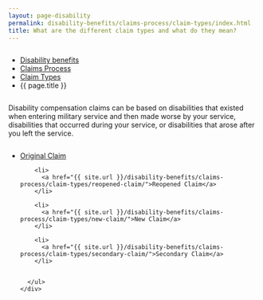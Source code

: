 ```yaml
---
layout: page-disability
permalink: disability-benefits/claims-process/claim-types/index.html
title: What are the different claim types and what do they mean?
---
```


<div class="splash" markdown="0">
<div class="row" markdown="0">
<div class="small-12 columns" markdown="0">

<ul class="breadcrumbs" role="menubar" aria-label="Primary">
<li class="parent"><a href="{{ site.url }}/disability-benefits/">Disability benefits</a></li>
<li class="parent"><a href="{{ site.url }}/disability-benefits/claims-process/">Claims Process</a></li>
<li class="parent"><a href="{{ site.url }}/disability-benefits/claims-process/claim-types/">Claim Types</a></li>
<li class="active">{{ page.title }}</li>
</ul>

</div>
</div>
</div>

<div class="section one" markdown="0">
<div class="primary" markdown="0">
<div class="row" markdown="0">
<div class="small-12 columns" markdown="1">

Disability compensation claims can be based on disabilities that existed when entering military service and then made worse by your service, disabilities that occurred during your service, or disabilities that arose after you left the service.

</div>
</div>
</div>

<div class="navigation">
  <div class="row">
    <div class="small-12 columns">
      <ul class="small-block-grid-1 medium-block-grid-3 cards small">
        <li>
          <a href="{{ site.url }}/disability-benefits/claims-process/claim-types/original-claim/">Original Claim</a>
        </li>

        <li>
          <a href="{{ site.url }}/disability-benefits/claims-process/claim-types/reopened-claim/">Reopened Claim</a>
        </li>

        <li>
          <a href="{{ site.url }}/disability-benefits/claims-process/claim-types/new-claim/">New Claim</a>
        </li>

        <li>
          <a href="{{ site.url }}/disability-benefits/claims-process/claim-types/secondary-claim/">Secondary Claim</a>
        </li>


      </ul>
    </div>
  </div>
</div>


</div>
